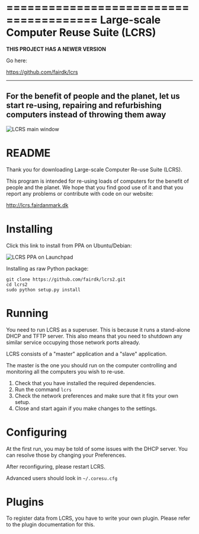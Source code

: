 =======================================
Large-scale Computer Reuse Suite (LCRS)
=======================================

**THIS PROJECT HAS A NEWER VERSION**

Go here:

https://github.com/fairdk/lcrs

---------------------------------------------------------

## For the benefit of people and the planet, let us start re-using, repairing and refurbishing computers instead of throwing them away

![LCRS main window](https://raw.githubusercontent.com/fairdk/lcrs2/master/lcrs_screenshot.png)


README
======

Thank you for downloading Large-scale Computer Re-use Suite (LCRS).

This program is intended for re-using loads of computers for the benefit of
people and the planet. We hope that you find good use of it and that you
report any problems or contribute with code on our website:

http://lcrs.fairdanmark.dk

Installing
==========

Click this link to install from PPA on Ubuntu/Debian:
  
![LCRS PPA on Launchpad](https://launchpad.net/~benjaoming/+archive/ubuntu/lcrs)

Installing as raw Python package:

    git clone https://github.com/fairdk/lcrs2.git
    cd lcrs2
    sudo python setup.py install


Running
=======

You need to run LCRS as a superuser. This is because it runs a stand-alone
DHCP and TFTP server. This also means that you need to shutdown any similar
service occupying those network ports already.

LCRS consists of a "master" application and a "slave" application.

The master is the one you should run on the computer controlling and
monitoring all the computers you wish to re-use.

1. Check that you have installed the required dependencies.
1. Run the command `lcrs`
1. Check the network preferences and make sure that it fits your own setup.
1. Close and start again if you make changes to the settings.


Configuring
===========

At the first run, you may be told of some issues with the DHCP server. You can
resolve those by changing your Preferences.

After reconfiguring, please restart LCRS.

Advanced users should look in `~/.coresu.cfg`


Plugins
=======

To register data from LCRS, you have to write your own plugin. Please refer to
the plugin documentation for this.


